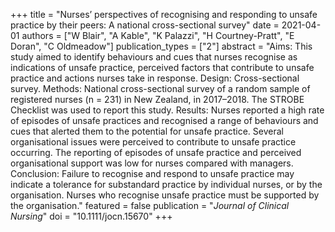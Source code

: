 +++
title = "Nurses’ perspectives of recognising and responding to unsafe practice by their peers: A national cross-sectional survey"
date = 2021-04-01
authors = ["W Blair", "A Kable", "K Palazzi", "H Courtney-Pratt", "E Doran", "C Oldmeadow"]
publication_types = ["2"]
abstract = "Aims: This study aimed to identify behaviours and cues that nurses recognise as indications of unsafe practice, perceived factors that contribute to unsafe practice and actions nurses take in response. Design: Cross-sectional survey. Methods: National cross-sectional survey of a random sample of registered nurses (n = 231) in New Zealand, in 2017–2018. The STROBE Checklist was used to report this study. Results: Nurses reported a high rate of episodes of unsafe practices and recognised a range of behaviours and cues that alerted them to the potential for unsafe practice. Several organisational issues were perceived to contribute to unsafe practice occurring. The reporting of episodes of unsafe practice and perceived organisational support was low for nurses compared with managers. Conclusion: Failure to recognise and respond to unsafe practice may indicate a tolerance for substandard practice by individual nurses, or by the organisation. Nurses who recognise unsafe practice must be supported by the organisation."
featured = false
publication = "*Journal of Clinical Nursing*"
doi = "10.1111/jocn.15670"
+++

